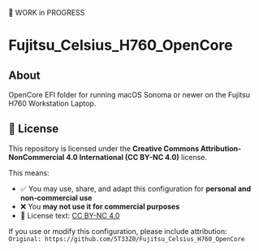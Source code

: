 🚧 WORK in PROGRESS

# Fujitsu_Celsius_H760_OpenCore

## About
OpenCore EFI folder for running macOS Sonoma or newer on the Fujitsu H760 Workstation Laptop.

## 📜 License

This repository is licensed under the **Creative Commons Attribution-NonCommercial 4.0 International (CC BY-NC 4.0)** license.

This means:

- ✅ You may use, share, and adapt this configuration for **personal and non-commercial use**
- ❌ You **may not use it for commercial purposes**
- 🔗 License text: [CC BY-NC 4.0](https://creativecommons.org/licenses/by-nc/4.0/)

If you use or modify this configuration, please include attribution:  
`Original: https://github.com/5T33Z0/Fujitsu_Celsius_H760_OpenCore`

